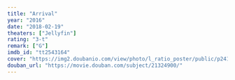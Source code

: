 ```yaml
---
title: "Arrival"
year: "2016"
date: "2018-02-19"
theaters: ["Jellyfin"]
rating: "3-t"
remark: ["G"]
imdb_id: "tt2543164"
cover: "https://img2.doubanio.com/view/photo/l_ratio_poster/public/p2411622421.jpg"
douban_url: "https://movie.douban.com/subject/21324900/"
---
```


